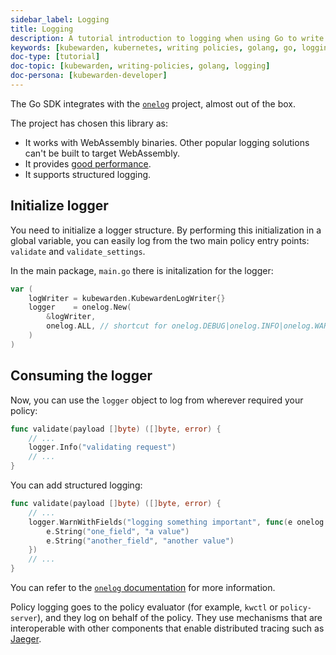 ```yaml
---
sidebar_label: Logging
title: Logging
description: A tutorial introduction to logging when using Go to write a Kubewarden policy.
keywords: [kubewarden, kubernetes, writing policies, golang, go, logging]
doc-type: [tutorial]
doc-topic: [kubewarden, writing-policies, golang, logging]
doc-persona: [kubewarden-developer]
---
```


The Go SDK integrates with the
[`onelog`](https://github.com/francoispqt/onelog)
project, almost out of the box.
<!--TODO: Last release 2019. Still good?-->

The project has chosen this library as:

- It works with WebAssembly binaries.
Other popular logging solutions can't be built to target WebAssembly.
- It provides [good performance](https://github.com/francoispqt/onelog#benchmarks).
- It supports structured logging.

## Initialize logger

You need to initialize a logger structure.
By performing this initialization in a global variable,
you can easily log from the two main policy entry points: `validate` and
`validate_settings`.

In the main package, `main.go` there is initalization for the logger:

```go
var (
    logWriter = kubewarden.KubewardenLogWriter{}
    logger    = onelog.New(
        &logWriter,
        onelog.ALL, // shortcut for onelog.DEBUG|onelog.INFO|onelog.WARN|onelog.ERROR|onelog.FATAL
    )
)
```

## Consuming the logger

Now, you can use the `logger` object to log from wherever required your policy:

```go
func validate(payload []byte) ([]byte, error) {
    // ...
    logger.Info("validating request")
    // ...
}
```

You can add structured logging:

```go
func validate(payload []byte) ([]byte, error) {
    // ...
    logger.WarnWithFields("logging something important", func(e onelog.Entry) {
        e.String("one_field", "a value")
        e.String("another_field", "another value")
    })
    // ...
}
```

You can refer to the
[`onelog` documentation](https://pkg.go.dev/github.com/francoispqt/onelog?utm_source=godoc)
for more information.

Policy logging goes to the policy evaluator
(for example, `kwctl` or `policy-server`),
and they log on behalf of the policy.
They use mechanisms that are interoperable with other components that enable distributed tracing such as
[Jaeger](https://www.jaegertracing.io/).